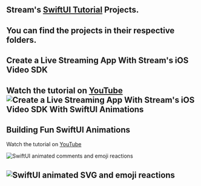 ## Stream's [SwiftUI Tutorial](https://youtube.com/playlist?list=PLNBhvhkAJG6tJYnY-5oZ1JCp2fBNbVL_6) Projects.
You can find the projects in their respective folders. 
---

## Create a Live Streaming App With Stream's iOS Video SDK 
Watch the tutorial on [YouTube](https://youtu.be/SnWwDM1YXrc?si=_GEAnWOxvT_UTXai)
![Create a Live Streaming App With Stream's iOS Video SDK With SwiftUI Animations ](https://github.com/amosgyamfi/open-swiftui-animations/blob/master/AllGIF/amLiveFinal3.gif)
---
## Building Fun SwiftUI Animations
Watch the tutorial on [YouTube](https://www.youtube.com/playlist?list=PLNBhvhkAJG6tJYnY-5oZ1JCp2fBNbVL_6)

![SwiftUI animated comments and emoji reactions ](https://github.com/GetStream/swift-and-swiftui-tutorial-projects/blob/main/AnimatedEmojiReactions/FunEmojiReactions.gif)

![SwiftUI animated SVG and emoji reactions ](https://github.com/GetStream/swift-and-swiftui-tutorial-projects/blob/main/AnimatedEmojiReactions/emojiReactions1.gif)
---









